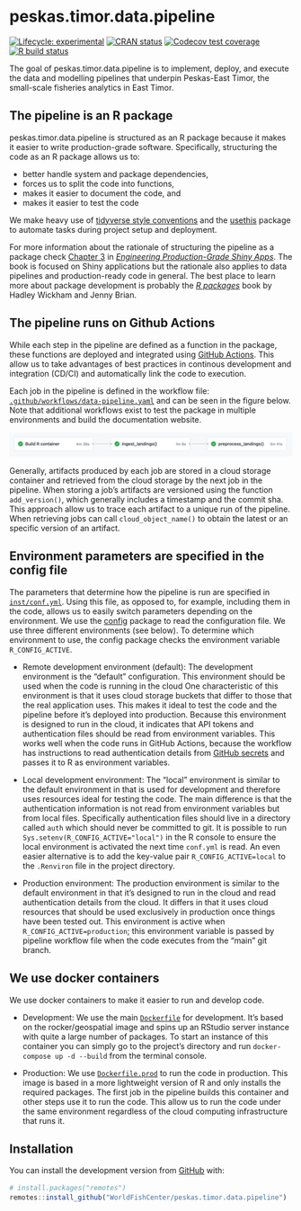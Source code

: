 
<!-- README.md is generated from README.Rmd. Please edit that file -->

# peskas.timor.data.pipeline

<!-- badges: start -->

[![Lifecycle:
experimental](https://img.shields.io/badge/lifecycle-experimental-orange.svg)](https://www.tidyverse.org/lifecycle/#experimental)
[![CRAN
status](https://www.r-pkg.org/badges/version/peskas.timor.data.pipeline)](https://CRAN.R-project.org/package=peskas.timor.data.pipeline)
[![Codecov test
coverage](https://codecov.io/gh/WorldFishCenter/peskas.timor.data.pipeline/branch/master/graph/badge.svg)](https://codecov.io/gh/WorldFishCenter/peskas.timor.data.pipeline?branch=master)
[![R build
status](https://github.com/WorldFishCenter/peskas.timor.data.pipeline/workflows/R-CMD-check/badge.svg)](https://github.com/WorldFishCenter/peskas.timor.data.pipeline/actions)
<!-- badges: end -->

The goal of peskas.timor.data.pipeline is to implement, deploy, and
execute the data and modelling pipelines that underpin Peskas-East
Timor, the small-scale fisheries analytics in East Timor.

## The pipeline is an R package

peskas.timor.data.pipeline is structured as an R package because it
makes it easier to write production-grade software. Specifically,
structuring the code as an R package allows us to:

  - better handle system and package dependencies,
  - forces us to split the code into functions,
  - makes it easier to document the code, and
  - makes it easier to test the code

We make heavy use of [tidyverse style
conventions](https://engineering-shiny.org) and the
[usethis](https://usethis.r-lib.org) package to automate tasks during
project setup and deployment.

For more information about the rationale of structuring the pipeline as
a package check
[Chapter 3](https://engineering-shiny.org/structuring-project.html#structuring-your-app_)
in [*Engineering Production-Grade Shiny
Apps*](https://engineering-shiny.org). The book is focused on Shiny
applications but the rationale also applies to data pipelines and
production-ready code in general. The best place to learn more about
package development is probably the [*R packages*](https://r-pkgs.org)
book by Hadley Wickham and Jenny Brian.

## The pipeline runs on Github Actions

While each step in the pipeline are defined as a function in the
package, these functions are deployed and integrated using [GitHub
Actions](https://docs.github.com/en/actions/learn-github-actions). This
allow us to take advantages of best practices in continous development
and integration (CD/CI) and automatically link the code to execution.

Each job in the pipeline is defined in the workflow file:
[`.github/workflows/data-pipeline.yaml`](https://github.com/WorldFishCenter/peskas.timor.data.pipeline/blob/main/.github/workflows/data-pipeline.yaml)
and can be seen in the figure below. Note that additional workflows
exist to test the package in multiple environments and build the
documentation website.

![](man/figures/pipeline.png)

Generally, artifacts produced by each job are stored in a cloud storage
container and retrieved from the cloud storage by the next job in the
pipeline. When storing a job’s artifacts are versioned using the
function `add_version()`, which generally includes a timestamp and the
commit sha. This approach allow us to trace each artifact to a unique
run of the pipeline. When retrieving jobs can call `cloud_object_name()`
to obtain the latest or an specific version of an artifact.

## Environment parameters are specified in the config file

The parameters that determine how the pipeline is run are specified in
[`inst/conf.yml`](https://github.com/WorldFishCenter/peskas.timor.data.pipeline/blob/main/inst/conf.yml).
Using this file, as opposed to, for example, including them in the code,
allows us to easily switch parameters depending on the environment. We
use the [config](https://github.com/rstudio/config) package to read the
configuration file. We use three different environments (see below). To
determine which environment to use, the config package checks the
environment variable `R_CONFIG_ACTIVE`.

  - Remote development environment (default): The development
    environment is the “default” configuration. This environment should
    be used when the code is running in the cloud One characteristic of
    this environment is that it uses cloud storage buckets that differ
    to those that the real application uses. This makes it ideal to test
    the code and the pipeline before it’s deployed into production.
    Because this environment is designed to run in the cloud, it
    indicates that API tokens and authentication files should be read
    from environment variables. This works well when the code runs in
    GitHub Actions, because the workflow has instructions to read
    authentication details from [GitHub
    secrets](https://docs.github.com/en/actions/reference/encrypted-secrets)
    and passes it to R as environment variables.

  - Local development environment: The “local” environment is similar to
    the default environment in that is used for development and
    therefore uses resources ideal for testing the code. The main
    difference is that the authentication information is not read from
    environment variables but from local files. Specifically
    authentication files should live in a directory called `auth` which
    should never be committed to git. It is possible to run
    `Sys.setenv(R_CONFIG_ACTIVE="local")` in the R console to ensure the
    local environment is activated the next time `conf.yml` is read. An
    even easier alternative is to add the key-value pair
    `R_CONFIG_ACTIVE=local` to the `.Renviron` file in the project
    directory.

  - Production environment: The production environment is similar to the
    default environment in that it’s designed to run in the cloud and
    read authentication details from the cloud. It differs in that it
    uses cloud resources that should be used exclusively in production
    once things have been tested out. This environment is active when
    `R_CONFIG_ACTIVE=production`; this environment variable is passed by
    pipeline workflow file when the code executes from the “main” git
    branch.

## We use docker containers

We use docker containers to make it easier to run and develop code.

  - Development: We use the main
    [`Dockerfile`](https://github.com/WorldFishCenter/peskas.timor.data.pipeline/blob/main/Dockerfile)
    for development. It’s based on the rocker/geospatial image and spins
    up an RStudio server instance with quite a large number of packages.
    To start an instance of this container you can simply go to the
    project’s directory and run `docker-compose up -d --build` from the
    terminal console.

  - Production: We use
    [`Dockerfile.prod`](https://github.com/WorldFishCenter/peskas.timor.data.pipeline/blob/main/Dockerfile.prod)
    to run the code in production. This image is based in a more
    lightweight version of R and only installs the required packages.
    The first job in the pipeline builds this container and other steps
    use it to run the code. This allow us to run the code under the same
    environment regardless of the cloud computing infrastructure that
    runs it.

## Installation

You can install the development version from
[GitHub](https://github.com/) with:

``` r
# install.packages("remotes")
remotes::install_github("WorldFishCenter/peskas.timor.data.pipeline")
```
